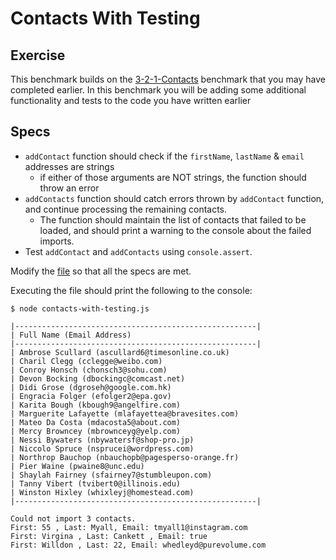 # Contacts With Testing


## Exercise

This benchmark builds on the [3-2-1-Contacts](../3-2-1-Contacts) benchmark that you may have completed earlier. In this benchmark you will be adding some additional functionality and tests to the code you have written earlier

## Specs

- `addContact` function should check if the `firstName`, `lastName` & `email` addresses are strings
  - if either of those arguments are NOT strings, the function should throw an error
- `addContacts` function should catch errors thrown by `addContact` function, and continue processing the remaining contacts.
  - The function should maintain the list of contacts that failed to be loaded, and should print a warning to the console about the failed imports.
- Test `addContact` and `addContacts` using `console.assert`.

Modify the [file](./contacts-with-testing.js) so that all the specs are met.

Executing the file should print the following to the console:
```
$ node contacts-with-testing.js

|------------------------------------------------------|
| Full Name (Email Address)
|------------------------------------------------------|
| Ambrose Scullard (ascullard6@timesonline.co.uk)
| Charil Clegg (cclegge@weibo.com)
| Conroy Honsch (chonsch3@sohu.com)
| Devon Bocking (dbockingc@comcast.net)
| Didi Grose (dgroseh@google.com.hk)
| Engracia Folger (efolger2@epa.gov)
| Karita Bough (kbough9@angelfire.com)
| Marguerite Lafayette (mlafayettea@bravesites.com)
| Mateo Da Costa (mdacosta5@about.com)
| Mercy Browncey (mbrownceyg@yelp.com)
| Nessi Bywaters (nbywatersf@shop-pro.jp)
| Niccolo Spruce (nsprucei@wordpress.com)
| Northrop Bauchop (nbauchopb@pagesperso-orange.fr)
| Pier Waine (pwaine8@unc.edu)
| Shaylah Fairney (sfairney7@stumbleupon.com)
| Tanny Vibert (tvibert0@illinois.edu)
| Winston Hixley (whixleyj@homestead.com)
|------------------------------------------------------|

Could not import 3 contacts.
First: 55 , Last: Myall, Email: tmyall1@instagram.com
First: Virgina , Last: Cankett , Email: true
First: Willdon , Last: 22, Email: whedleyd@purevolume.com

```
